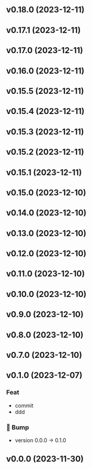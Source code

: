 ## v0.18.0 (2023-12-11)

## v0.17.1 (2023-12-11)

## v0.17.0 (2023-12-11)

## v0.16.0 (2023-12-11)

## v0.15.5 (2023-12-11)

## v0.15.4 (2023-12-11)

## v0.15.3 (2023-12-11)

## v0.15.2 (2023-12-11)

## v0.15.1 (2023-12-11)

## v0.15.0 (2023-12-10)

## v0.14.0 (2023-12-10)

## v0.13.0 (2023-12-10)

## v0.12.0 (2023-12-10)

## v0.11.0 (2023-12-10)

## v0.10.0 (2023-12-10)

## v0.9.0 (2023-12-10)

## v0.8.0 (2023-12-10)

## v0.7.0 (2023-12-10)

## v0.1.0 (2023-12-07)

### Feat

- commit
- ddd

### 🔼 Bump

- version 0.0.0 → 0.1.0

## v0.0.0 (2023-11-30)
